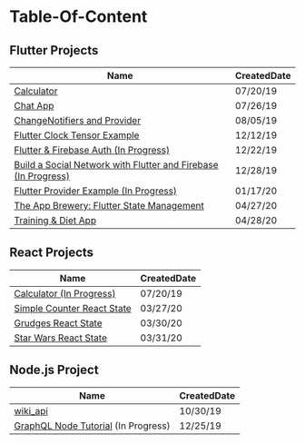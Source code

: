 # Table-Of-Content

## Flutter Projects
| Name                                                                                                  | CreatedDate |
|-------------------------------------------------------------------------------------------------------|-------------|
| [Calculator](https://github.com/caestrada/Flutter-Calculator)                                         | 07/20/19    |
| [Chat App](https://github.com/caestrada/Flutter-Chat-App)                                             | 07/26/19    |
| [ChangeNotifiers and Provider](https://github.com/caestrada/Flutter-ChangeNotifiers-and-Provider)     | 08/05/19    |
| [Flutter Clock Tensor Example](https://github.com/caestrada/Clock-Contest-Tensor-Example)             | 12/12/19    |
| [Flutter & Firebase Auth (In Progress)](https://github.com/caestrada/Flutter-Firebase-Auth)           | 12/22/19    |
| [Build a Social Network with Flutter and Firebase (In Progress)](https://github.com/caestrada/fluttershare)           | 12/28/19    |
| [Flutter Provider Example (In Progress)](https://github.com/caestrada/Provider-Example)               | 01/17/20    |
| [The App Brewery: Flutter State Management](https://github.com/caestrada/The-App-Brewery-Flutter-State-Management)               | 04/27/20    |
| [Training & Diet App](https://github.com/caestrada/Training-Diet-App)               | 04/28/20    |

## React Projects
| Name                                                                                  | CreatedDate |
|---------------------------------------------------------------------------------------|-------------|
| [Calculator (In Progress)](https://github.com/caestrada/React-Calculator)             | 07/20/19    |
| [Simple Counter React State](https://github.com/caestrada/Simple-Counter-React-State) | 03/27/20    |
| [Grudges React State](https://github.com/caestrada/Grudges-React-State)               | 03/30/20    |
| [Star Wars React State](https://github.com/caestrada/Star-Wars-React-State)           | 03/31/20    |

## Node.js Project
| Name                                              | CreatedDate |
|---------------------------------------------------|-------------|
| [wiki_api](https://github.com/caestrada/wiki_api) | 10/30/19    |
| [GraphQL Node Tutorial](https://www.howtographql.com/graphql-js/0-introduction/) (In Progress) | 12/25/19  |
